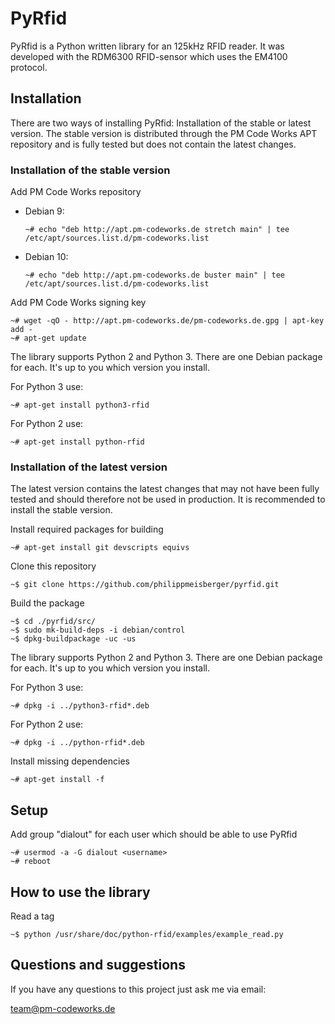 PyRfid
======

PyRfid is a Python written library for an 125kHz RFID reader. It was developed with the RDM6300 RFID-sensor which uses the EM4100 protocol.

Installation
------------

There are two ways of installing PyRfid: Installation of the stable or latest version. The stable version is distributed through the PM Code Works APT repository and is fully tested but does not contain the latest changes.

### Installation of the stable version

Add PM Code Works repository

* Debian 9:

    `~# echo "deb http://apt.pm-codeworks.de stretch main" | tee /etc/apt/sources.list.d/pm-codeworks.list`

* Debian 10:

    `~# echo "deb http://apt.pm-codeworks.de buster main" | tee /etc/apt/sources.list.d/pm-codeworks.list`

Add PM Code Works signing key

    ~# wget -qO - http://apt.pm-codeworks.de/pm-codeworks.de.gpg | apt-key add -
    ~# apt-get update

The library supports Python 2 and Python 3. There are one Debian package for each. It's up to you which version you install.

For Python 3 use:

    ~# apt-get install python3-rfid

For Python 2 use:

    ~# apt-get install python-rfid

### Installation of the latest version

The latest version contains the latest changes that may not have been fully tested and should therefore not be used in production. It is recommended to install the stable version.

Install required packages for building

    ~# apt-get install git devscripts equivs

Clone this repository

    ~$ git clone https://github.com/philippmeisberger/pyrfid.git

Build the package

    ~$ cd ./pyrfid/src/
    ~$ sudo mk-build-deps -i debian/control
    ~$ dpkg-buildpackage -uc -us

The library supports Python 2 and Python 3. There are one Debian package for each. It's up to you which version you install.

For Python 3 use:

    ~# dpkg -i ../python3-rfid*.deb

For Python 2 use:

    ~# dpkg -i ../python-rfid*.deb

Install missing dependencies

    ~# apt-get install -f

Setup
-----

Add group "dialout" for each user which should be able to use PyRfid

    ~# usermod -a -G dialout <username>
    ~# reboot

How to use the library
----------------------

Read a tag

    ~$ python /usr/share/doc/python-rfid/examples/example_read.py

Questions and suggestions
-------------------------

If you have any questions to this project just ask me via email:

<team@pm-codeworks.de>
